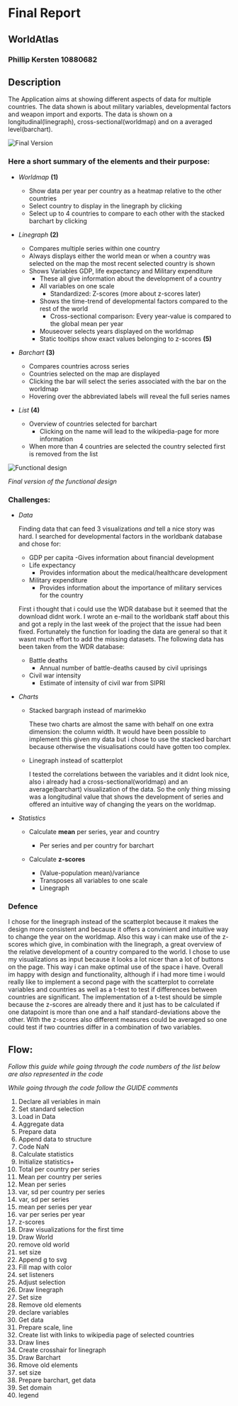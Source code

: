 # Final Report
## WorldAtlas
### Phillip Kersten 10880682


## Description

The Application aims at showing different aspects of data for multiple countries.
The data shown is about military variables, developmental factors and weapon import
and exports. The data is shown on a longitudinal(linegraph), cross-sectional(worldmap)
and on a averaged level(barchart).

![Final Version](/doc/screenshotFinal.PNG)


### Here a short summary of the elements and their purpose:

- *Worldmap* **(1)**
  - Show data per year per country as a heatmap relative to the other countries
  - Select country to display in the linegraph by clicking
  - Select up to 4 countries to compare to each other with the stacked barchart by clicking


- *Linegraph* **(2)**
  - Compares multiple series within one country
  - Always displays either the world mean or when a country was selected on the map the most recent selected country is shown
  - Shows Variables GDP, life expectancy and Military expenditure
    - These all give information about the development of a country
    - All variables on one scale
      - Standardized: Z-scores (more about z-scores later)
    - Shows the time-trend of developmental factors compared to the rest of the world
      - Cross-sectional comparison: Every year-value is compared to the global mean per year
    - Mouseover selects years displayed on the worldmap
    - Static tooltips show exact values belonging to z-scores **(5)**


- *Barchart* **(3)**
  - Compares countries across series
  - Countries selected on the map are displayed
  - Clicking the bar will select the series associated with the bar on the worldmap
  - Hovering over the abbreviated labels will reveal the full series names


- *List* **(4)**
  - Overview of countries selected for barchart
    - Clicking on the name will lead to the wikipedia-page for more information
  - When more than 4 countries are selected the country selected first is removed from the list

![Functional design](/doc/finalDesign.PNG)

*Final version of the functional design*


### Challenges:

- *Data*

  Finding data that can feed 3 visualizations *and* tell a nice story was hard. I searched for developmental factors in the worldbank database and chose for:

  - GDP per capita
    -Gives information about financial development
  - Life expectancy
    - Provides information about the medical/healthcare development
  - Military expenditure
    - Provides information about the importance of military services for the country

  First i thought that i could use the WDR database but it seemed that the download didnt work. I wrote an e-mail to the worldbank staff about this and got a reply in the last week of the project that the issue had been fixed. Fortunately the function for loading the data are general so that it wasnt much effort to add the missing datasets. The following data has been taken from the WDR database:

  - Battle deaths
    - Annual number of battle-deaths caused by civil uprisings
  - Civil war intensity
    - Estimate of intensity of civil war from SIPRI

- *Charts*
  - Stacked bargraph instead of marimekko

      These two charts are almost the same with behalf on one extra dimension: the column width. It would have been possible to implement this given my data but i chose to use the stacked barchart because otherwise the visualisations could have gotten too complex.

  - Linegraph instead of scatterplot

      I tested the correlations between the variables and it didnt look nice, also i already had a cross-sectional(worldmap) and an average(barchart) visualization of the data. So the only thing missing was a longitudinal value that shows the development of series and offered an intuitive way of changing the years on the worldmap.


- *Statistics*
  - Calculate **mean** per series, year and country
    - Per series and per country for barchart

  - Calculate **z-scores**
    - (Value-population mean)/variance
    - Transposes all variables to one scale
    - Linegraph


### Defence
I chose for the linegraph instead of the scatterplot because it makes the design more consistent and because it offers a convinient and intuitive way to change the year on the worldmap. Also this way i can make use of the z-scores which give, in combination with the linegraph, a great overview of the relative development of a country compared to the world. I chose to use my visualizations as input because it looks a lot nicer than a lot of buttons on the page. This way i can make optimal use of the space i have. Overall im happy with design and functionality, although if i had more time i would really like to implement a second page with the scatterplot to correlate variables and countries as well as a t-test to test if differences between countries are significant. The implementation of a t-test should be simple because the z-scores are already there and it just has to be calculated if one datapoint is more than one and a half standard-deviations above the other. With the z-scores also different measures could be averaged so one could test if two countries differ in a combination of two variables.

## Flow:

*Follow this guide while going through the code numbers of the list below are also represented in the code*

*While going through the code follow the GUIDE comments*

1. Declare all veriables in main
2. Set standard selection
3. Load in Data
4. Aggregate data
  1. Prepare data
  2. Append data to structure
  3. Code NaN
5. Calculate statistics
  1. Initialize statistics+
  2. Total per country per series
  3. Mean per country per series
  4. Mean per series
  5. var, sd per country per series
  6. var, sd per series
  7. mean per series per year
  8. var per series per year
  9. z-scores
6. Draw visualizations for the first time
7. Draw World
  1. remove old world
  2. set size
  3. Append g to svg
  4. Fill map with color
  5. set listeners
  6. Adjust selection
8. Draw linegraph
  1. Set size
  2. Remove old elements
  3. declare variables
  4. Get data
  5. Prepare scale, line
  6. Create list with links to wikipedia page of selected countries
  7. Draw lines
  8. Create crosshair for linegraph
9. Draw Barchart
  1. Rmove old elements
  2. set size
  3. Prepare barchart, get data
  4. Set domain
  5. legend
